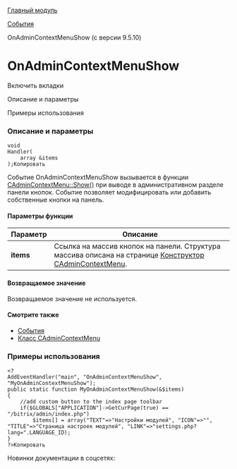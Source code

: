 [Главный модуль](/api_help/main/index.php)

[События](/api_help/main/events/index.php)

OnAdminContextMenuShow (с версии 9.5.10)

OnAdminContextMenuShow
======================

Включить вкладки

Описание и параметры

Примеры использования

### Описание и параметры

```
void
Handler(
	array &items
);Копировать
```

Событие OnAdminContextMenuShow вызывается в функции [CAdminContextMenu::Show()](/api_help/main/general/admin.section/classes/cadmincontextmenu/show.php) при выводе в административном разделе панели кнопок. Событие позволяет модифицировать или добавить собственные кнопки на панель.

#### Параметры функции

| Параметр | Описание |
| --- | --- |
| **items** | Ссылка на массив кнопок на панели. Структура массива описана на странице [Конструктор CAdminContextMenu](/api_help/main/general/admin.section/classes/cadmincontextmenu/cadmincontextmenu.php). |

#### Возвращаемое значение

Возвращаемое значение не используется.

#### Смотрите также

* [События](http://dev.1c-bitrix.ru/learning/course/index.php?COURSE_ID=43&LESSON_ID=3493)
* [Класс CAdminContextMenu](/api_help/main/general/admin.section/classes/cadmincontextmenu/index.php)

### Примеры использования

```
<?
AddEventHandler("main", "OnAdminContextMenuShow", "MyOnAdminContextMenuShow");
public static function MyOnAdminContextMenuShow(&$items)
{
	//add custom button to the index page toolbar
	if($GLOBALS["APPLICATION"]->GetCurPage(true) == "/bitrix/admin/index.php")
		$items[] = array("TEXT"=>"Настройки модулей", "ICON"=>"", "TITLE"=>"Страница настроек модулей", "LINK"=>"settings.php?lang=".LANGUAGE_ID);
}
?>Копировать
```

Новинки документации в соцсетях: